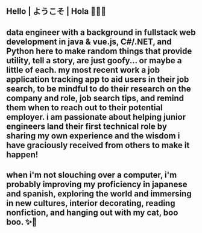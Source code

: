 ## Hello | ようこそ | Hola 👩🏻‍💻
## data engineer with a background in fullstack web development in java & vue.js, C#/.NET, and Python here to make random things that provide utility, tell a story, are just goofy... or maybe a little of each. my most recent work a job application tracking app to aid users in their job search, to be mindful to do their research on the company and role, job search tips, and remind them when to reach out to their potential employer. i am passionate about helping junior engineers land their first technical role by sharing my own experience and the wisdom i have graciously received from others to make it happen!

## when i'm not slouching over a computer, i'm probably improving my proficiency in japanese and spanish, exploring the world and immersing in new cultures, interior decorating, reading nonfiction, and hanging out with my cat, boo boo. ✨🥰
<!--
**briannalytical/briannalytical** is a ✨ _special_ ✨ repository because its `README.md` (this file) appears on your GitHub profile.

Here are some ideas to get you started:

- 🔭 I’m currently working on ...
- 🌱 I’m currently learning ...
- 👯 I’m looking to collaborate on ...
- 🤔 I’m looking for help with ...
- 💬 Ask me about ...
- 📫 How to reach me: ...
- 😄 Pronouns: ...
- ⚡ Fun fact: ...
-->
